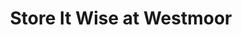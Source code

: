 ---
title: "Store It Wise at Westmoor"
url: /greeley/store-it-wise-at-westmoor/
shop: storage rental
---
